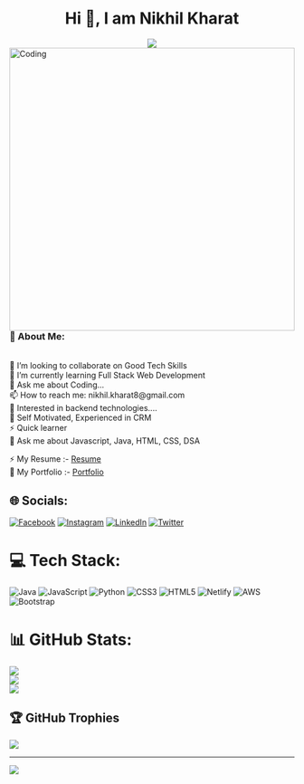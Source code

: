 <h1 align="center">Hi 👋, I am Nikhil Kharat</h1><div align="center">
 <img src="https://readme-typing-svg.herokuapp.com/?lines=Full+Stack+Web+Developer;Java+Backend+Developer;Web+Developer;Quick+learner;Self+Motivated&color=teal&center=true" />
</div>
<img align="right" alt="Coding" height="500" width="100%" src="https://camo.githubusercontent.com/c1dcb74cc1c1835b1d716f5051499a2814c683c806b15f04b0eba492863703e9/68747470733a2f2f63646e2e6472696262626c652e636f6d2f75736572732f3733303730332f73637265656e73686f74732f363538313234332f6176656e746f2e676966">
<br>

<h3> 💫 About Me:</h3>
<br>👯 I’m looking to collaborate on Good Tech Skills<br>🌱 I’m currently learning Full Stack Web Development<br>💬 Ask me about Coding...<br>📫 How to reach me: nikhil.kharat8@gmail.com<br>👯 Interested in backend technologies....<br>👯 Self Motivated, Experienced in CRM<br>⚡ Quick learner<br>💬 Ask me about Javascript, Java, HTML, CSS, DSA

⚡ My Resume :- [Resume](https://drive.google.com/file/d/1gFGc34nn49rtfcajwqT_utpde8nJrx-Y/view?usp=sharing)<br>
🌱 My Portfolio :- [Portfolio](https://nikhilkharat.github.io/)

## 🌐 Socials:
[![Facebook](https://img.shields.io/badge/Facebook-%231877F2.svg?logo=Facebook&logoColor=white)](https://facebook.com/niikhil.kharat17@gmail.com) [![Instagram](https://img.shields.io/badge/Instagram-%23E4405F.svg?logo=Instagram&logoColor=white)](https://instagram.com/nikkuu_17) [![LinkedIn](https://img.shields.io/badge/LinkedIn-%230077B5.svg?logo=linkedin&logoColor=white)](https://www.linkedin.com/in/nikhil-kharat-872608109) [![Twitter](https://img.shields.io/badge/Twitter-%231DA1F2.svg?logo=Twitter&logoColor=white)](https://twitter.com/@nikhilkharat8) 

# 💻 Tech Stack:
![Java](https://img.shields.io/badge/java-%23ED8B00.svg?style=for-the-badge&logo=java&logoColor=white) ![JavaScript](https://img.shields.io/badge/javascript-%23323330.svg?style=for-the-badge&logo=javascript&logoColor=%23F7DF1E) ![Python](https://img.shields.io/badge/python-3670A0?style=for-the-badge&logo=python&logoColor=ffdd54) ![CSS3](https://img.shields.io/badge/css3-%231572B6.svg?style=for-the-badge&logo=css3&logoColor=white) ![HTML5](https://img.shields.io/badge/html5-%23E34F26.svg?style=for-the-badge&logo=html5&logoColor=white) ![Netlify](https://img.shields.io/badge/netlify-%23000000.svg?style=for-the-badge&logo=netlify&logoColor=#00C7B7) ![AWS](https://img.shields.io/badge/AWS-%23FF9900.svg?style=for-the-badge&logo=amazon-aws&logoColor=white) ![Bootstrap](https://img.shields.io/badge/bootstrap-%23563D7C.svg?style=for-the-badge&logo=bootstrap&logoColor=white)
# 📊 GitHub Stats:
![](https://github-readme-stats.vercel.app/api?username=nikhilkharat&theme=blueberry&hide_border=false&include_all_commits=true&count_private=true)<br/>
![](https://github-readme-streak-stats.herokuapp.com/?user=nikhilkharat&theme=blueberry&hide_border=false)<br/>
![](https://github-readme-stats.vercel.app/api/top-langs/?username=nikhilkharat&theme=blueberry&hide_border=false&include_all_commits=true&count_private=true&layout=compact)

## 🏆 GitHub Trophies
![](https://github-profile-trophy.vercel.app/?username=nikhilkharat&theme=onedark&no-frame=false&no-bg=false&margin-w=4)

---
[![](https://visitcount.itsvg.in/api?id=nikhilkharat&icon=8&color=1)](https://visitcount.itsvg.in)

<!---
nikhilkharat/nikhilkharat is a ✨ special ✨ repository because its `README.md` (this file) appears on your GitHub profile.
You can click the Preview link to take a look at your changes.
--->



